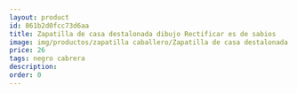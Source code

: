 ```yaml
---
layout: product
id: 861b2d0fcc73d6aa
title: Zapatilla de casa destalonada dibujo Rectificar es de sabios
image: img/productos/zapatilla caballero/Zapatilla de casa destalonada dibujo Rectificar es de sabios=26=negro cabrera.webp
price: 26
tags: negro cabrera
description: 
order: 0
---
```

